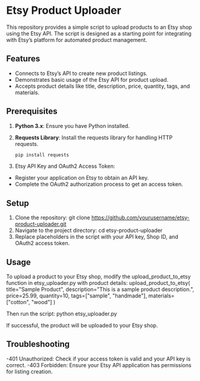 # Etsy Product Uploader

This repository provides a simple script to upload products to an Etsy shop using the Etsy API. The script is designed as a starting point for integrating with Etsy’s platform for automated product management.

## Features
- Connects to Etsy’s API to create new product listings.
- Demonstrates basic usage of the Etsy API for product upload.
- Accepts product details like title, description, price, quantity, tags, and materials.

## Prerequisites
1. **Python 3.x**: Ensure you have Python installed.
2. **Requests Library**: Install the requests library for handling HTTP requests.

   ```bash
   pip install requests
   
3. Etsy API Key and OAuth2 Access Token:
- Register your application on Etsy to obtain an API key.
- Complete the OAuth2 authorization process to get an access token.

## Setup
1. Clone the repository:
git clone https://github.com/yourusername/etsy-product-uploader.git
2. Navigate to the project directory:
cd etsy-product-uploader
3. Replace placeholders in the script with your API key, Shop ID, and OAuth2 access token.

## Usage
To upload a product to your Etsy shop, modify the upload_product_to_etsy function in etsy_uploader.py with product details:
upload_product_to_etsy(
    title="Sample Product",
    description="This is a sample product description.",
    price=25.99,
    quantity=10,
    tags=["sample", "handmade"],
    materials=["cotton", "wood"]
)

Then run the script:
python etsy_uploader.py

If successful, the product will be uploaded to your Etsy shop.

## Troubleshooting
-401 Unauthorized: Check if your access token is valid and your API key is correct.
-403 Forbidden: Ensure your Etsy API application has permissions for listing creation.
